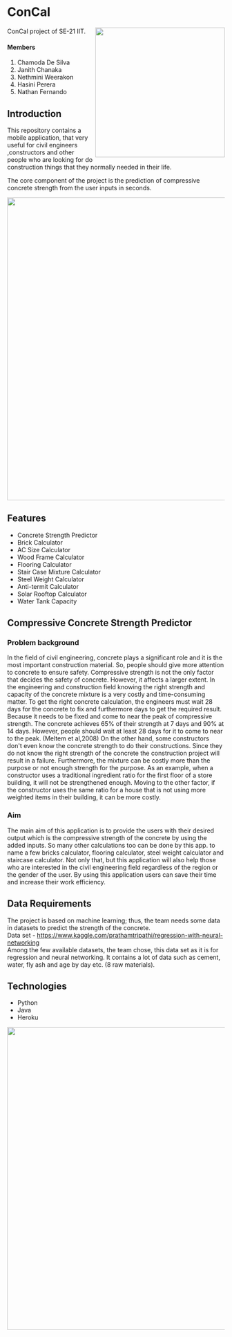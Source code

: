 # ConCal
ConCal project of SE-21 IIT.
<img src="https://github.com/Team-Data-Pirates-SE-21/ConCal/blob/main/app/src/main/res/drawable/appicon.png" width="300" align="right"/>

<h4>Members</h4>
<ol>
<li>Chamoda De Silva</li>
<li>Janith Chanaka</li>
<li>Nethmini Weerakon</li>
<li> Hasini Perera</li>
<li>Nathan Fernando</li>
</ol>

<h2>Introduction</h2>
This repository contains a mobile application, that very useful for civil engineers ,constructors and other people who are looking for do construction things that they normally needed in their life.

The core component of the project is the prediction of compressive concrete strength from the user inputs in seconds.

<img src="https://www.greenbiz.com/sites/default/files/images/articles/featured/shutterstock7430463401.jpg" width="700"/>

<h2>Features</h2>

<ul>
<li>Concrete Strength Predictor</li>
<li>Brick Calculator</li>
<li>AC Size Calculator</li>
<li>Wood Frame Calculator</li>
<li>Flooring Calculator</li>
<li>Stair Case Mixture Calculator</li>
<li>Steel Weight Calculator</li>
<li>Anti-termit Calculator</li>
<li>Solar Rooftop Calculator</li>
<li>Water Tank Capacity</li>
</ul>


<h2> Compressive Concrete Strength Predictor</h2>

<h3>Problem background</h3>

In the field of civil engineering, concrete plays a significant role and it is the most important
construction material. So, people should give more attention to concrete to ensure safety.
Compressive strength is not the only factor that decides the safety of concrete. However, it
affects a larger extent.
In the engineering and construction field knowing the right strength and capacity of the concrete
mixture is a very costly and time-consuming matter. To get the right concrete calculation, the
engineers must wait 28 days for the concrete to fix and furthermore days to get the required
result. Because it needs to be fixed and come to near the peak of compressive strength. The
concrete achieves 65% of their strength at 7 days and 90% at 14 days. However, people should
wait at least 28 days for it to come to near to the peak. (Meltem et al,2008)
On the other hand, some constructors don't even know the concrete strength to do their
constructions. Since they do not know the right strength of the concrete the construction project
will result in a failure. Furthermore, the mixture can be costly more than the purpose or not
enough strength for the purpose. As an example, when a constructor uses a traditional ingredient
ratio for the first floor of a store building, it will not be strengthened enough. Moving to the other
factor, if the constructor uses the same ratio for a house that is not using more weighted items in
their building, it can be more costly.

<h3>Aim</h3>

The main aim of this application is to provide the users with their desired output which is the 
compressive strength of the concrete by using the added inputs. So many other calculations too 
can be done by this app. to name a few bricks calculator, flooring calculator, steel weight 
calculator and staircase calculator. Not only that, but this application will also help those who 
are interested in the civil engineering field regardless of the region or the gender of the user. 
By using this application users can save their time and increase their work efficiency.

<h2>Data Requirements</h2>

The project is based on machine learning; thus, the team needs some data in datasets to predict 
the strength of the concrete.<br>
Data set - https://www.kaggle.com/prathamtripathi/regression-with-neural-networking
<br>
Among the few available datasets, the team chose, this data set as it is for regression and neural 
networking. It contains a lot of data such as cement, water, fly ash and age by day etc. (8 raw 
materials).

<h2>Technologies</h2>

<ul>
<li>Python</li>
<li>Java</li>
<li>Heroku</li>
</ul>

<img src="https://drive.google.com/drive/u/2/folders/1UjTDLRcaFtnrB2XenI2VstxYSVCvwFVG" width="700"/>
